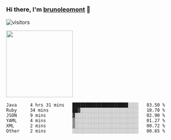 ### Hi there, I'm [brunoleomont](https://www.linkedin.com/in/brunoleomont/) 👋

![visitors](https://visitor-badge.glitch.me/badge?page_id=page.id)

<img height="180em" src="https://github-readme-stats.vercel.app/api?username=brunoleomont&show_icons=true&hide_border=true&&count_private=true&include_all_commits=true" />

<!--START_SECTION:waka-->

```text
Java     4 hrs 31 mins   █████████████████████░░░░   83.50 %
Ruby     34 mins         ██▓░░░░░░░░░░░░░░░░░░░░░░   10.70 %
JSON     9 mins          ▓░░░░░░░░░░░░░░░░░░░░░░░░   02.90 %
YAML     4 mins          ▒░░░░░░░░░░░░░░░░░░░░░░░░   01.27 %
XML      2 mins          ▒░░░░░░░░░░░░░░░░░░░░░░░░   00.72 %
Other    2 mins          ░░░░░░░░░░░░░░░░░░░░░░░░░   00.65 %
```

<!--END_SECTION:waka-->

<!--
**brunoleomont/brunoleomont** is a ✨ _special_ ✨ repository because its `README.md` (this file) appears on your GitHub profile.

Here are some ideas to get you started:

- 🔭 I’m currently working on ...
- 🌱 I’m currently learning ...
- 👯 I’m looking to collaborate on ...
- 🤔 I’m looking for help with ...
- 💬 Ask me about ...
- 📫 How to reach me: ...
- 😄 Pronouns: ...
- ⚡ Fun fact: ...
-->
